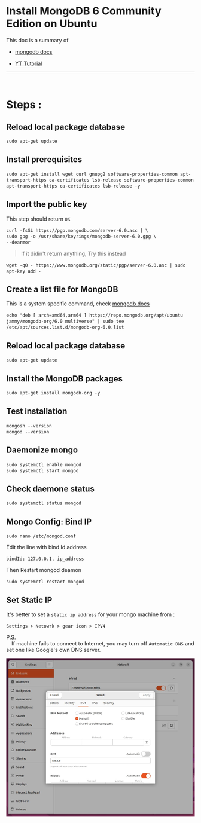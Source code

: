 # Install MongoDB 6 Community Edition on Ubuntu

This doc is a summary of

- [mongodb docs](https://www.mongodb.com/docs/manual/tutorial/install-mongodb-on-ubuntu/)

- [YT Tutorial](https://www.youtube.com/watch?v=rdCk3YzW5os)


---
<br>

# Steps : 
## Reload local package database 
    
    sudo apt-get update

## Install prerequisites

    sudo apt-get install wget curl gnupg2 software-properties-common apt-transport-https ca-certificates lsb-release software-properties-common apt-transport-https ca-certificates lsb-release -y

## Import the public key
This step should return `OK` 

    curl -fsSL https://pgp.mongodb.com/server-6.0.asc | \
    sudo gpg -o /usr/share/keyrings/mongodb-server-6.0.gpg \
    --dearmor

> If it didin't return anything, Try this instead 

    wget -qO - https://www.mongodb.org/static/pgp/server-6.0.asc | sudo apt-key add -    


## Create a list file for MongoDB
This is a system specific command, check [mongodb docs](https://www.mongodb.com/docs/manual/tutorial/install-mongodb-on-ubuntu/#create-a-list-file-for-mongodb)

    echo "deb [ arch=amd64,arm64 ] https://repo.mongodb.org/apt/ubuntu jammy/mongodb-org/6.0 multiverse" | sudo tee /etc/apt/sources.list.d/mongodb-org-6.0.list 

## Reload local package database

    sudo apt-get update

## Install the MongoDB packages

    sudo apt-get install mongodb-org -y

## Test installation 

    mongosh --version 
    mongod --version

## Daemonize mongo

    sudo systemctl enable mongod
    sudo systemctl start mongod

## Check daemone status 

    sudo systemctl status mongod

## Mongo Config: Bind IP 
    sudo nano /etc/mongod.conf 

Edit the line with bind Id address 

    bindId: 127.0.0.1, ip_address

Then Restart mongod deamon

    sudo systemctl restart mongod

## Set Static IP
It's better to set a `static ip address` for your mongo machine from :

    Settings > Netowrk > gear icon > IPV4 

P.S. <br>
&emsp;If machine fails to connect to Internet, you may turn off `Automatic DNS` and set one like Google's own DNS server.

![Shared Config Folder](../images/mongodb-ubuntu/mongodb-ubuntu_01.jpg)

